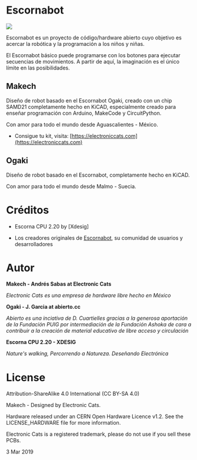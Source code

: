 # Escornabot
![](https://github.com/ElectronicCats/escornabot/raw/master/escornabot.jpg)

Escornabot es un proyecto de código/hardware abierto cuyo objetivo es acercar la robótica y la programación a los niños y niñas.

El Escornabot básico puede programarse con los botones para ejecutar secuencias de movimientos. A partir de aquí, la imaginación es el único límite en las posibilidades.

## Makech
Diseño de robot basado en el Escornabot Ogaki, creado con un chip SAMD21 completamente hecho en KiCAD, especialmente creado para enseñar programación con Arduino, MakeCode y CircuitPython.

Con amor para todo el mundo desde Aguascalientes - México.

- Consigue tu kit, visita: [https://electroniccats.com](https://electroniccats.com)

## Ogaki

Diseño de robot basado en el Escornabot, completamente hecho en KiCAD. 

Con amor para todo el mundo desde Malmo - Suecia.


# Créditos

- Escorna CPU 2.20 by [Xdesig]

- Los creadores originales de [Escornabot](www.escornabot.com), su comunidad de usuarios y desarrolladores 

# Autor

**Makech - Andrés Sabas at Electronic Cats**

_Electronic Cats es una empresa de hardware libre hecho en México_

**Ogaki - J. Garcia at abierto.cc**

_Abierto es una inciativa de D. Cuartielles gracias a la generosa aportación de la Fundación PUIG por intermediación de la Fundación Ashoka de cara a contribuir a la creación de material educativo de libre acceso y circulación_

**Escorna CPU 2.20 - XDESIG**

_Nature's walking, Percorrendo a Natureza. Deseñando Electrónica_


# License

Attribution-ShareAlike 4.0 International (CC BY-SA 4.0)
 
Makech - Designed by Electronic Cats.

Hardware released under an CERN Open Hardware Licence v1.2. See the LICENSE_HARDWARE file for more information.

Electronic Cats is a registered trademark, please do not use if you sell these PCBs.

3 Mar 2019


